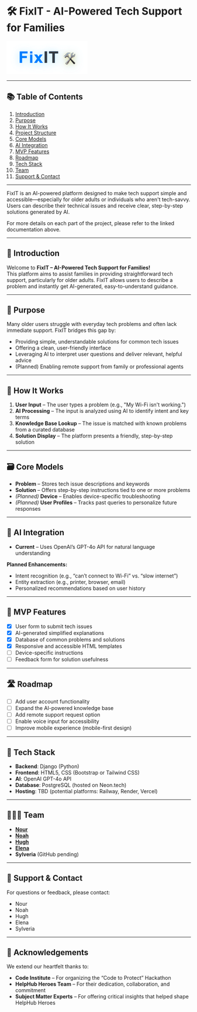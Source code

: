 # 🛠️ FixIT - AI-Powered Tech Support for Families

[![Logo](static/images/readme_images/fixit_logo.png)](link_to_your_repo)

---

## 📚 Table of Contents

1. [Introduction](introduction.md)
2. [Purpose](purpose.md)
3. [How It Works](how_it_works.md)
4. [Project Structure](project_structure.md)
5. [Core Models](core_models.md)
6. [AI Integration](ai_integration.md)
7. [MVP Features](mvp_features.md)
8. [Roadmap](roadmap.md)
9. [Tech Stack](tech_stack.md)
10. [Team](team.md)
11. [Support & Contact](support_contact.md)

---

FixIT is an AI-powered platform designed to make tech support simple and accessible—especially for older adults or individuals who aren't tech-savvy.  
Users can describe their technical issues and receive clear, step-by-step solutions generated by AI.

For more details on each part of the project, please refer to the linked documentation above.

---

## 👋 Introduction

Welcome to **FixIT – AI-Powered Tech Support for Families!**  
This platform aims to assist families in providing straightforward tech support, particularly for older adults. FixIT allows users to describe a problem and instantly get AI-generated, easy-to-understand guidance.

---

## 🎯 Purpose

Many older users struggle with everyday tech problems and often lack immediate support. FixIT bridges this gap by:

- Providing simple, understandable solutions for common tech issues  
- Offering a clean, user-friendly interface  
- Leveraging AI to interpret user questions and deliver relevant, helpful advice  
- (Planned) Enabling remote support from family or professional agents  

---

## 🧠 How It Works

1. **User Input** – The user types a problem (e.g., "My Wi-Fi isn't working.")  
2. **AI Processing** – The input is analyzed using AI to identify intent and key terms  
3. **Knowledge Base Lookup** – The issue is matched with known problems from a curated database  
4. **Solution Display** – The platform presents a friendly, step-by-step solution  

---

## 🗃️ Core Models

- **Problem** – Stores tech issue descriptions and keywords  
- **Solution** – Offers step-by-step instructions tied to one or more problems  
- *(Planned)* **Device** – Enables device-specific troubleshooting  
- *(Planned)* **User Profiles** – Tracks past queries to personalize future responses  

---

## 🔮 AI Integration

- **Current** – Uses OpenAI’s GPT-4o API for natural language understanding  

**Planned Enhancements:**

- Intent recognition (e.g., “can’t connect to Wi-Fi” vs. “slow internet”)  
- Entity extraction (e.g., printer, browser, email)  
- Personalized recommendations based on user history  

---

## 🧪 MVP Features

- [x] User form to submit tech issues  
- [x] AI-generated simplified explanations  
- [x] Database of common problems and solutions  
- [x] Responsive and accessible HTML templates  
- [ ] Device-specific instructions  
- [ ] Feedback form for solution usefulness  

---

## 🛣️ Roadmap

- [ ] Add user account functionality  
- [ ] Expand the AI-powered knowledge base  
- [ ] Add remote support request option  
- [ ] Enable voice input for accessibility  
- [ ] Improve mobile experience (mobile-first design)  

---

## 🧰 Tech Stack

- **Backend**: Django (Python)  
- **Frontend**: HTML5, CSS (Bootstrap or Tailwind CSS)  
- **AI**: OpenAI GPT-4o API  
- **Database**: PostgreSQL (hosted on Neon.tech)  
- **Hosting**: TBD (potential platforms: Railway, Render, Vercel)  

---

## 🧑‍🤝‍🧑 Team

- [**Nour**](https://github.com/NourShbair) 
- [**Noah**](https://github.com/Noah-Samawi)  
- [**Hugh**](https://github.com/HughKeenan)  
- [**Elena**](https://github.com/Enzolita)  
- **Sylveria** (GitHub pending)

---

## 🤝 Support & Contact

For questions or feedback, please contact:

- Nour  
- Noah  
- Hugh  
- Elena  
- Sylveria  

---

## 🙏 Acknowledgements

We extend our heartfelt thanks to:

- **Code Institute** – For organizing the “Code to Protect” Hackathon  
- **HelpHub Heroes Team** – For their dedication, collaboration, and commitment  
- **Subject Matter Experts** – For offering critical insights that helped shape HelpHub Heroes
